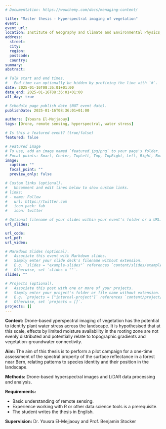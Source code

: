 ```yaml
---
# Documentation: https://wowchemy.com/docs/managing-content/

title: "Master thesis - Hyperspectral imaging of vegetation"
event:
event_url:
location: Institute of Geography and Climate and Environmental Physics, University of Bern
address:
  street:
  city:
  region:
  postcode:
  country:
summary:
abstract:

# Talk start and end times.
#   End time can optionally be hidden by prefixing the line with `#`.
date: 2025-01-16T08:36:01+01:00
date_end: 2025-01-16T08:36:01+01:00
all_day: true

# Schedule page publish date (NOT event date).
publishDate: 2025-01-16T08:36:01+01:00

authors: [Yousra El-Mejjaouy]
tags: [Drone, remote sensing, hyperspectral, water stress]

# Is this a featured event? (true/false)
featured: false

# Featured image
# To use, add an image named `featured.jpg/png` to your page's folder. 
# Focal points: Smart, Center, TopLeft, Top, TopRight, Left, Right, BottomLeft, Bottom, BottomRight.
image:
  caption: ""
  focal_point: ""
  preview_only: false

# Custom links (optional).
#   Uncomment and edit lines below to show custom links.
# links:
# - name: Follow
#   url: https://twitter.com
#   icon_pack: fab
#   icon: twitter

# Optional filename of your slides within your event's folder or a URL.
url_slides:

url_code:
url_pdf:
url_video:

# Markdown Slides (optional).
#   Associate this event with Markdown slides.
#   Simply enter your slide deck's filename without extension.
#   E.g. `slides = "example-slides"` references `content/slides/example-slides.md`.
#   Otherwise, set `slides = ""`.
slides: ""

# Projects (optional).
#   Associate this post with one or more of your projects.
#   Simply enter your project's folder or file name without extension.
#   E.g. `projects = ["internal-project"]` references `content/project/deep-learning/index.md`.
#   Otherwise, set `projects = []`.
projects: []
---
```



**Context:** Drone-based yperspectral imaging of vegetation has the potential to identify plant water stress across the landscape. It is hypothesised that at this scale, effects by limited moisture availability in the rooting zone are not evenly distributed and potentially relate to topographic gradients and vegetation-groundwater connectivity.

**Aim:** The aim of this thesis is to perform a pilot campaign for a one-time assessment of the spectral property of the surface reflectance in a forest near Bern, relating patterns to species identity and their position in the landscape.

**Methods:** Drone-based hyperspectral images and LiDAR data processing and analysis.

**Requirements:**

- Basic understanding of remote sensing. 
- Experience working with R or other data science tools is a prerequisite.
- The student writes the thesis in English.

**Supervision:** Dr. Yousra El-Mejjaouy and Prof. Benjamin Stocker
